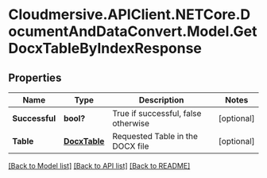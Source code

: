 # Cloudmersive.APIClient.NETCore.DocumentAndDataConvert.Model.GetDocxTableByIndexResponse
## Properties

Name | Type | Description | Notes
------------ | ------------- | ------------- | -------------
**Successful** | **bool?** | True if successful, false otherwise | [optional] 
**Table** | [**DocxTable**](DocxTable.md) | Requested Table in the DOCX file | [optional] 

[[Back to Model list]](../README.md#documentation-for-models) [[Back to API list]](../README.md#documentation-for-api-endpoints) [[Back to README]](../README.md)

